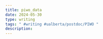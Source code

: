 ```yaml
---
title: piwo_data
date: 2024-05-30
type: writing
tags: " #writing #ualberta/postdoc/PIWO "
description: 
---
```



